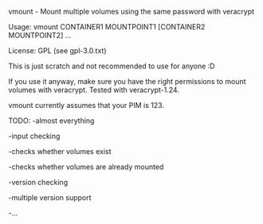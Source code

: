 vmount - Mount multiple volumes using the same password with veracrypt

Usage: vmount CONTAINER1 MOUNTPOINT1 [CONTAINER2 MOUNTPOINT2] ...

License: GPL (see gpl-3.0.txt)

This is just scratch and not recommended to use for anyone :D

If you use it anyway, make sure you have the right permissions to mount volumes with veracrypt. Tested with veracrypt-1.24.

vmount currently assumes that your PIM is 123.

TODO:
-almost everything

-input checking

-checks whether volumes exist

-checks whether volumes are already mounted

-version checking

-multiple version support

-...
